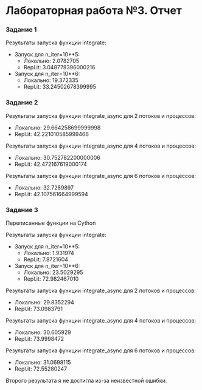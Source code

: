 # Лабораторная работа №3. Отчет

### Задание 1

Результаты запуска функции integrate:
* Запуск для n_iter=10**5: 
    * Локально: 2.0782705
    * Repl.it: 3.048778396000216
* Запуск для n_iter=10**6: 
    * Локально: 19.372335
    * Repl.it: 33.24502678399995

### Задание 2

Результаты запуска функции integrate_async для 2 потоков и процессов:
* Локально: 29.664258699999998
* Repl.it: 42.221010585999466

Результаты запуска функции integrate_async для 4 потоков и процессов:
* Локально: 30.752782200000006
* Repl.it: 42.472167619000174

Результаты запуска функции integrate_async для 6 потоков и процессов:
* Локально: 32.7289897
* Repl.it: 42.107561664999594

### Задание 3

Переписанные функции на Cython

Результаты запуска функции integrate:
* Запуск для n_iter=10**5: 
    * Локально: 1.931974
    * Repl.it: 7.8721604
* Запуск для n_iter=10**6: 
    * Локально: 23.5029295
    * Repl.it: 72.982467010

Результаты запуска функции integrate_async для 2 потоков и процессов:
* Локально: 29.8352294
* Repl.it: 73.0983791

Результаты запуска функции integrate_async для 4 потоков и процессов:
* Локально: 30.605929
* Repl.it: 73.9998472

Результаты запуска функции integrate_async для 6 потоков и процессов:
* Локально: 31.0698115
* Repl.it: 72.55280247

Второго результата я не достигла из-за неизвестной ошибки.